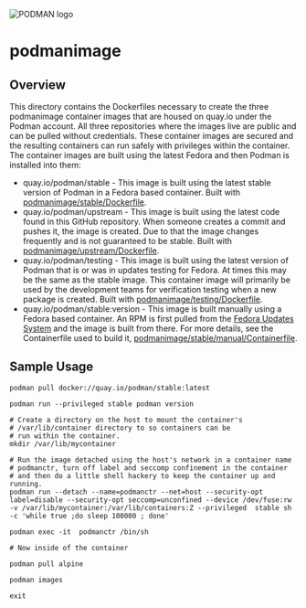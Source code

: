 ![PODMAN logo](logo/podman-logo-source.svg)

# podmanimage

## Overview

This directory contains the Dockerfiles necessary to create the three podmanimage container
images that are housed on quay.io under the Podman account.  All three repositories where
the images live are public and can be pulled without credentials.  These container images are secured and the
resulting containers can run safely with privileges within the container.  The container images are built
using the latest Fedora and then Podman is installed into them:

  * quay.io/podman/stable - This image is built using the latest stable version of Podman in a Fedora based container.  Built with [podmanimage/stable/Dockerfile](stable/Dockerfile).
  * quay.io/podman/upstream - This image is built using the latest code found in this GitHub repository.  When someone creates a commit and pushes it, the image is created.  Due to that the image changes frequently and is not guaranteed to be stable.  Built with [podmanimage/upstream/Dockerfile](upstream/Dockerfile).
  * quay.io/podman/testing - This image is built using the latest version of Podman that is or was in updates testing for Fedora.  At times this may be the same as the stable image.  This container image will primarily be used by the development teams for verification testing when a new package is created.  Built with [podmanimage/testing/Dockerfile](testing/Dockerfile).
  * quay.io/podman/stable:version - This image is built manually using a Fedora based container.  An RPM is first pulled from the [Fedora Updates System](https://bodhi.fedoraproject.org/) and the image is built from there.  For more details, see the Containerfile used to build it, [podmanimage/stable/manual/Containerfile](stable/manual/Containerfile).
## Sample Usage


```
podman pull docker://quay.io/podman/stable:latest

podman run --privileged stable podman version

# Create a directory on the host to mount the container's
# /var/lib/container directory to so containers can be
# run within the container.
mkdir /var/lib/mycontainer

# Run the image detached using the host's network in a container name
# podmanctr, turn off label and seccomp confinement in the container
# and then do a little shell hackery to keep the container up and running.
podman run --detach --name=podmanctr --net=host --security-opt label=disable --security-opt seccomp=unconfined --device /dev/fuse:rw -v /var/lib/mycontainer:/var/lib/containers:Z --privileged  stable sh -c 'while true ;do sleep 100000 ; done'

podman exec -it  podmanctr /bin/sh

# Now inside of the container

podman pull alpine

podman images

exit
```
